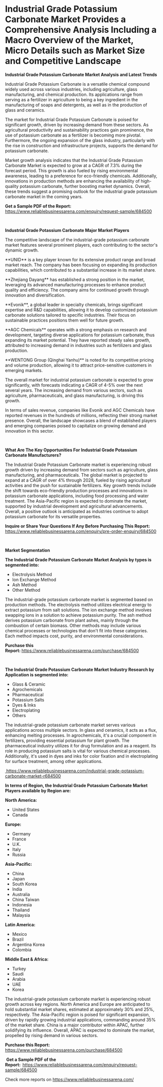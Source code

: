 <p><h1>Industrial Grade Potassium Carbonate Market Provides a Comprehensive Analysis Including a Macro Overview of the Market, Micro Details such as Market Size and Competitive Landscape</h1></p><p><strong>Industrial Grade Potassium Carbonate Market Analysis and Latest Trends</strong></p>
<p><p>Industrial Grade Potassium Carbonate is a versatile chemical compound widely used across various industries, including agriculture, glass manufacturing, and chemical production. Its applications range from serving as a fertilizer in agriculture to being a key ingredient in the manufacturing of soaps and detergents, as well as in the production of glass and ceramics. </p><p>The market for Industrial Grade Potassium Carbonate is poised for significant growth, driven by increasing demand from these sectors. As agricultural productivity and sustainability practices gain prominence, the use of potassium carbonate as a fertilizer is becoming more pivotal. Furthermore, the ongoing expansion of the glass industry, particularly with the rise in construction and infrastructure projects, supports the demand for potassium carbonate.</p><p>Market growth analysis indicates that the Industrial Grade Potassium Carbonate Market is expected to grow at a CAGR of 7.3% during the forecast period. This growth is also fueled by rising environmental awareness, leading to a preference for eco-friendly chemicals. Additionally, innovations in production methods are enhancing the availability of high-quality potassium carbonate, further boosting market dynamics. Overall, these trends suggest a promising outlook for the industrial grade potassium carbonate market in the coming years.</p></p>
<p><strong>Get a Sample PDF of the Report:&nbsp;</strong> <a href="https://www.reliablebusinessarena.com/enquiry/request-sample/684500?utm_campaign=3266&utm_medium=2&utm_source=Github&utm_content=ia&utm_term=29032025&utm_id=industrial-grade-potassium-carbonate">https://www.reliablebusinessarena.com/enquiry/request-sample/684500</a></p>
<p>&nbsp;</p>
<p><strong>Industrial Grade Potassium Carbonate Major Market Players</strong></p>
<p><p>The competitive landscape of the industrial-grade potassium carbonate market features several prominent players, each contributing to the sector's dynamic growth. </p><p>**UNID** is a key player known for its extensive product range and broad market reach. The company has been focusing on expanding its production capabilities, which contributed to a substantial increase in its market share. </p><p>**Zhejiang Dayang** has established a strong position in the market, leveraging its advanced manufacturing processes to enhance product quality and efficiency. The company aims for continued growth through innovation and diversification.</p><p>**Evonik**, a global leader in specialty chemicals, brings significant expertise and R&D capabilities, allowing it to develop customized potassium carbonate solutions tailored to specific industries. Their focus on sustainable practices positions them well for future growth.</p><p>**AGC Chemicals** operates with a strong emphasis on research and development, targeting diverse applications for potassium carbonate, thus expanding its market potential. They have reported steady sales growth, attributed to increasing demand in industries such as fertilizers and glass production.</p><p>**WENTONG Group (Qinghai Yanhu)** is noted for its competitive pricing and volume production, allowing it to attract price-sensitive customers in emerging markets.</p><p>The overall market for industrial potassium carbonate is expected to grow significantly, with forecasts indicating a CAGR of 4-5% over the next several years. The increasing demand from various sectors, such as agriculture, pharmaceuticals, and glass manufacturing, is driving this growth.</p><p>In terms of sales revenue, companies like Evonik and AGC Chemicals have reported revenues in the hundreds of millions, reflecting their strong market presence. Overall, the landscape showcases a blend of established players and emerging companies poised to capitalize on growing demand and innovation in this sector.</p></p>
<p>&nbsp;</p>
<p><strong>What Are The Key Opportunities For Industrial Grade Potassium Carbonate Manufacturers?</strong></p>
<p><p>The Industrial Grade Potassium Carbonate market is experiencing robust growth driven by increasing demand from sectors such as agriculture, glass manufacturing, and pharmaceuticals. The global market is projected to expand at a CAGR of over 4% through 2028, fueled by rising agricultural activities and the push for sustainable fertilizers. Key growth trends include the shift towards eco-friendly production processes and innovations in potassium carbonate applications, including food processing and water treatment. The Asia-Pacific region is expected to dominate the market, supported by industrial development and agricultural advancements. Overall, a positive outlook is anticipated as industries continue to adopt potassium carbonate for its versatile properties.</p></p>
<p><strong>Inquire or Share Your Questions If Any Before Purchasing This Report:</strong> <a href="https://www.reliablebusinessarena.com/enquiry/pre-order-enquiry/684500?utm_campaign=3266&utm_medium=2&utm_source=Github&utm_content=ia&utm_term=29032025&utm_id=industrial-grade-potassium-carbonate">https://www.reliablebusinessarena.com/enquiry/pre-order-enquiry/684500</a></p>
<p>&nbsp;</p>
<p><strong>Market Segmentation</strong></p>
<p><strong>The Industrial Grade Potassium Carbonate Market Analysis by types is segmented into:</strong></p>
<p><ul><li>Electrolysis Method</li><li>Ion Exchange Method</li><li>Ash Method</li><li>Other Method</li></ul></p>
<p><p>The industrial-grade potassium carbonate market is segmented based on production methods. The electrolysis method utilizes electrical energy to extract potassium from salt solutions. The ion exchange method involves swapping ions in a solution to achieve potassium purity. The ash method derives potassium carbonate from plant ashes, mainly through the combustion of certain biomass. Other methods may include various chemical processes or technologies that don't fit into these categories. Each method impacts cost, purity, and environmental considerations.</p></p>
<p><strong>Purchase this Report:&nbsp;</strong><a href="https://www.reliablebusinessarena.com/purchase/684500?utm_campaign=3266&utm_medium=2&utm_source=Github&utm_content=ia&utm_term=29032025&utm_id=industrial-grade-potassium-carbonate">https://www.reliablebusinessarena.com/purchase/684500</a></p>
<p>&nbsp;</p>
<p><strong>The Industrial Grade Potassium Carbonate Market Industry Research by Application is segmented into:</strong></p>
<p><ul><li>Glass & Ceramic</li><li>Agrochemicals</li><li>Pharmaceutical</li><li>Potassium Salts</li><li>Dyes & Inks</li><li>Electroplating</li><li>Others</li></ul></p>
<p><p>The industrial-grade potassium carbonate market serves various applications across multiple sectors. In glass and ceramics, it acts as a flux, enhancing melting processes. In agrochemicals, it's a crucial component in fertilizers, providing essential potassium for plant growth. The pharmaceutical industry utilizes it for drug formulation and as a reagent. Its role in producing potassium salts is vital for various chemical processes. Additionally, it's used in dyes and inks for color fixation and in electroplating for surface treatment, among other applications.</p></p>
<p><a href="https://www.reliablebusinessarena.com/industrial-grade-potassium-carbonate-market-r684500?utm_campaign=3266&utm_medium=2&utm_source=Github&utm_content=ia&utm_term=29032025&utm_id=industrial-grade-potassium-carbonate">&nbsp;https://www.reliablebusinessarena.com/industrial-grade-potassium-carbonate-market-r684500</a></p>
<p><strong>In terms of Region, the Industrial Grade Potassium Carbonate Market Players available by Region are:</strong></p>
<p>
    <p> <strong> North America: </strong>
        <ul>
            <li>United States</li>
            <li>Canada</li>
        </ul>
        </p> 
    <p> <strong> Europe: </strong>
        <ul>
            <li>Germany</li>
            <li>France</li>
            <li>U.K.</li>
            <li>Italy</li>
            <li>Russia</li>
        </ul>
        </p> 
    <p> <strong> Asia-Pacific: </strong>
        <ul>
            <li>China</li>
            <li>Japan</li>
            <li>South Korea</li>
            <li>India</li>
            <li>Australia</li>
            <li>China Taiwan</li>
            <li>Indonesia</li>
            <li>Thailand</li>
            <li>Malaysia</li>
        </ul>
        </p> 
    <p> <strong> Latin America: </strong>
        <ul>
            <li>Mexico</li>
            <li>Brazil</li>
            <li>Argentina Korea</li>
            <li>Colombia</li>
        </ul>
        </p> 
    <p> <strong> Middle East & Africa: </strong>
        <ul>
            <li>Turkey</li>
            <li>Saudi</li>
            <li>Arabia</li>
            <li>UAE</li>
            <li>Korea</li>
        </ul>
    </p>
    </p>
<p><p>The industrial-grade potassium carbonate market is experiencing robust growth across key regions. North America and Europe are anticipated to hold substantial market shares, estimated at approximately 30% and 25%, respectively. The Asia-Pacific region is poised for significant expansion, driven by rapidly growing industrial applications, commanding around 35% of the market share. China is a major contributor within APAC, further solidifying its influence. Overall, APAC is expected to dominate the market, propelled by rising demand in various sectors.</p></p>
<p><strong>Purchase this Report: </strong><a href="https://www.reliablebusinessarena.com/purchase/684500?utm_campaign=3266&utm_medium=2&utm_source=Github&utm_content=ia&utm_term=29032025&utm_id=industrial-grade-potassium-carbonate">https://www.reliablebusinessarena.com/purchase/684500</a></p>
<p>&nbsp;<strong>Get a Sample PDF of the Report:&nbsp;&nbsp;</strong><a href="https://www.reliablebusinessarena.com/enquiry/request-sample/684500?utm_campaign=3266&utm_medium=2&utm_source=Github&utm_content=ia&utm_term=29032025&utm_id=industrial-grade-potassium-carbonate">https://www.reliablebusinessarena.com/enquiry/request-sample/684500</a></p>
<p><strong></strong></p>
<p>Check more reports on <a href="https://www.reliablebusinessarena.com/?utm_campaign=3266&utm_medium=2&utm_source=Github&utm_content=ia&utm_term=29032025&utm_id=industrial-grade-potassium-carbonate">https://www.reliablebusinessarena.com/</a></p>